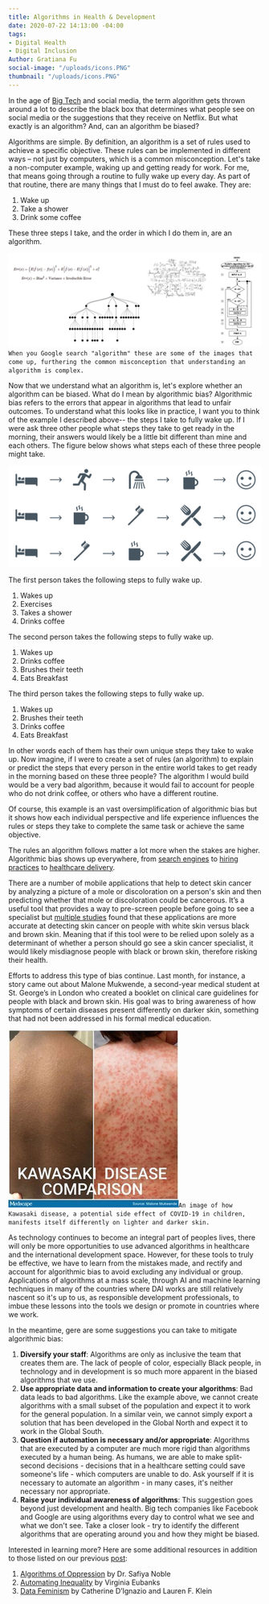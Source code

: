 ```yaml
---
title: Algorithms in Health & Development
date: 2020-07-22 14:13:00 -04:00
tags:
- Digital Health
- Digital Inclusion
Author: Gratiana Fu
social-image: "/uploads/icons.PNG"
thumbnail: "/uploads/icons.PNG"
---
```


In the age of [Big Tech](https://en.wikipedia.org/wiki/Big_Tech) and social media, the term algorithm gets thrown around a lot to describe the black box that determines what people see on social media or the suggestions that they receive on Netflix. But what exactly is an algorithm? And, can an algorithm be biased?

<!--more-->

Algorithms are simple. By definition, an algorithm is a set of rules used to achieve a specific objective. These rules can be implemented in different ways – not just by computers, which is a common misconception. Let's take a non-computer example, waking up and getting ready for work. For me, that means going through a routine to  fully wake up every day. As part of that routine, there are many things that I must do to feel awake. They are:

1. Wake up
2. Take a shower
3. Drink some coffee

These three steps I take, and the order in which I do them in, are an algorithm.

![algorithms.PNG](/uploads/algorithms.PNG)`When you Google search "algorithm" these are some of the images that come up, furthering the common misconception that understanding an algorithm is complex.`

Now that we understand what an algorithm is, let's explore whether an algorithm can be biased. What do I mean by algorithmic bias? Algorithmic bias refers to the errors that appear in algorithms that lead to unfair outcomes. To understand what this looks like in practice, I want you to think of the example I described above-- the steps I take to fully wake up.  If I were ask three other people what steps they take to get ready in the morning, their answers would likely be a little bit different than mine and each others. The figure below shows what steps each of these three people might take.

![icons.PNG](/uploads/icons.PNG)

The first person takes the following steps to fully wake up.

1. Wakes up
2. Exercises
3. Takes a shower
4. Drinks coffee

The second person takes the following steps to fully wake up.

1. Wakes up
2. Drinks coffee
3. Brushes their teeth
4. Eats Breakfast

The third person takes the following steps to fully wake up.

1. Wakes up
2. Brushes their teeth
3. Drinks coffee
4. Eats Breakfast

In other words each of them has their own unique steps they take to wake up. Now imagine, if I were to create a set of rules (an algorithm) to explain or predict the steps that every person in the entire world takes to get ready in the morning based on these three people?  The algorithm I would build  would be a very bad algorithm, because it would fail to account for people who do not drink coffee, or others who have a different routine.

Of course, this example is an vast oversimplification of algorithmic bias but it shows how each individual perspective and life experience influences the rules or steps they take to complete the same task or achieve the same objective.

The rules an algorithm follows matter a lot more when the stakes are higher. Algorithmic bias shows up everywhere, from [search engines](https://time.com/5318918/search-results-engine-google-bias-trusted-sources/) to [hiring practices](https://resources.workable.com/stories-and-insights/unconscious-bias-in-recruitment) to [healthcare delivery](https://news.uchicago.edu/story/health-care-prediction-algorithm-biased-against-black-patients-study-finds).

There are a number of mobile applications that help to detect skin cancer by analyzing a picture of a mole or discoloration on a person's skin and then predicting whether that mole or discoloration could be cancerous. It’s a useful tool that provides a way to pre-screen people before going to see a specialist but [multiple studies](https://www.theatlantic.com/health/archive/2018/08/machine-learning-dermatology-skin-color/567619/) found that these applications are more accurate at detecting skin cancer on people with white skin versus black and brown skin. Meaning that if this tool were to be relied upon solely as a determinant of whether a person should go see a skin cancer specialist, it would likely misdiagnose people with black or brown skin, therefore risking their health.

Efforts to address this type of bias continue. Last month, for instance, a story came out about Malone Mukwende, a second-year medical student at St. George’s in London who created a booklet on clinical care guidelines for people with black and brown skin. His goal was  to bring awareness of how symptoms of certain diseases present differently on darker skin, something that had not been addressed in his formal medical education.

![ou_200710_bame_handbook_kawasaki_disease_malone_mukwende_575x600.jpg](/uploads/ou_200710_bame_handbook_kawasaki_disease_malone_mukwende_575x600.jpg)`An image of how Kawasaki disease, a potential side effect of COVID-19 in children, manifests itself differently on lighter and darker skin.`

As technology continues to become an integral part of peoples lives, there will only be more opportunities to use advanced algorithms in healthcare and the international development space. However, for these tools to truly be effective, we have to learn from the mistakes made, and rectify and account for algorithmic bias to avoid excluding any individual or group. Applications of algorithms at a mass scale, through AI and machine learning techniques in many of the countries where DAI works are still relatively nascent so it's up to us, as responsible development professionals, to imbue these lessons into the tools we design or promote in countries where we work. 

In the meantime, gere are some suggestions you can take to mitigate algorithmic bias:

1. **Diversify your staff**: Algorithms are only as inclusive the team that creates them are.  The lack of people of color, especially Black people, in technology and in development is so much more apparent in the biased algorithms that we use. 
2. **Use appropriate data and information to create your algorithms**: Bad data leads to bad algorithms. Like the example above, we cannot create algorithms with a small subset of the population and expect it to work for the general population. In a similar vein, we cannot simply export a solution that has been developed in the Global North and expect it to work in the Global South.
3. **Question if automation is necessary and/or appropriate**: Algorithms that are executed by a computer are much more rigid than algorithms executed by a human being. As humans, we are able to make split-second decisions - decisions that in a healthcare setting could save someone's life - which computers are unable to do. Ask yourself if it is necessary to automate an algorithm - in many cases, it's neither necessary nor appropriate.
4. **Raise your individual awareness of algorithms**: This suggestion goes beyond just development and health. Big tech companies like Facebook and Google are using algorithms every day to control what we see and what we don't see.  Take a closer look - try to identify the different algorithms that are operating around you and how they might be biased.

Interested in learning more? Here are some additional resources in addition to those listed on our previous [post](https://dai-global-digital.com/understanding-algorithmic-bias.html):

1. [Algorithms of Oppression](https://nyupress.org/9781479837243/algorithms-of-oppression/) by Dr. Safiya Noble
2. [Automating Inequality](https://us.macmillan.com/books/9781250074317) by Virginia Eubanks
3. [Data Feminism](https://data-feminism.mitpress.mit.edu/) by Catherine D’Ignazio and Lauren F. Klein